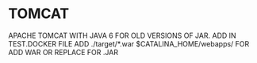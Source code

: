 # TOMCAT
APACHE TOMCAT WITH JAVA 6 FOR OLD VERSIONS OF JAR.
ADD IN TEST.DOCKER FILE
ADD ./target/*.war $CATALINA_HOME/webapps/
FOR ADD WAR OR REPLACE FOR .JAR
